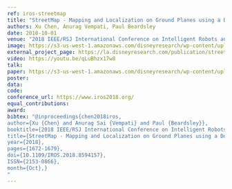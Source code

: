 ```yaml
---
ref: iros-streetmap
title: "StreetMap - Mapping and Localization on Ground Planes using a Downward Facing Camera"
authors: Xu Chen, Anurag Vempati, Paul Beardsley
date: 2018-10-01
venue: "2018 IEEE/RSJ International Conference on Intelligent Robots and Systems (IROS)"
image: https://s3-us-west-1.amazonaws.com/disneyresearch/wp-content/uploads/20181001075737/StreetMap-Mapping-and-Localization-on-Ground-Planes-using-a-Downward-Facing-Camera-Image.jpg
external_project_page: https://la.disneyresearch.com/publication/streetmap-mapping-and-localization-on-ground-planes-using-a-downward-facing-camera/
video: https://youtu.be/qLuBhzx17w8
talk: 
paper: https://s3-us-west-1.amazonaws.com/disneyresearch/wp-content/uploads/20181001075728/StreetMap-Mapping-and-Localization-on-Ground-Planes-using-a-Downward-Facing-Camera-Paper.pdf
poster: 
data: 
code: 
conference_url: https://www.iros2018.org/
equal_contributions: 
award: 
bibtex: "@inproceedings{chen2018iros, 
author={Xu {Chen} and Anurag Sai {Vempati} and Paul {Beardsley}}, 
booktitle={2018 IEEE/RSJ International Conference on Intelligent Robots and Systems (IROS)}, 
title={StreetMap - Mapping and Localization on Ground Planes using a Downward Facing Camera}, 
year={2018}, 
pages={1672-1679}, 
doi={10.1109/IROS.2018.8594157}, 
ISSN={2153-0866}, 
month={Oct},}
"
---
```

